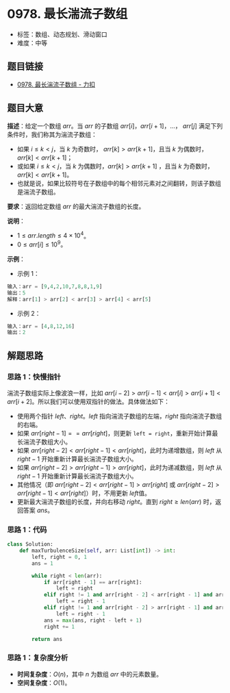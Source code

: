 # 0978. 最长湍流子数组

- 标签：数组、动态规划、滑动窗口
- 难度：中等

## 题目链接

- [0978. 最长湍流子数组 - 力扣](https://leetcode.cn/problems/longest-turbulent-subarray/)

## 题目大意

**描述**：给定一个数组 $arr$。当 $arr$ 的子数组 $arr[i]$，$arr[i + 1]$，$...$， $arr[j]$ 满足下列条件时，我们称其为湍流子数组：

- 如果 $i \le k < j$，当 $k$ 为奇数时， $arr[k] > arr[k + 1]$，且当 $k$ 为偶数时，$arr[k] < arr[k + 1]$；
- 或如果 $i \le k < j$，当 $k$ 为偶数时，$arr[k] > arr[k + 1]$ ，且当 $k$ 为奇数时，$arr[k] < arr[k + 1]$。
- 也就是说，如果比较符号在子数组中的每个相邻元素对之间翻转，则该子数组是湍流子数组。

**要求**：返回给定数组 $arr$ 的最大湍流子数组的长度。

**说明**：

- $1 \le arr.length \le 4 \times 10^4$。
- $0 \le arr[i] \le 10^9$。

**示例**：

- 示例 1：

```python
输入：arr = [9,4,2,10,7,8,8,1,9]
输出：5
解释：arr[1] > arr[2] < arr[3] > arr[4] < arr[5]
```

- 示例 2：

```python
输入：arr = [4,8,12,16]
输出：2
```

## 解题思路

### 思路 1：快慢指针

湍流子数组实际上像波浪一样，比如 $arr[i - 2] > arr[i - 1] < arr[i] > arr[i + 1] < arr[i + 2]$。所以我们可以使用双指针的做法。具体做法如下：

- 使用两个指针 $left$、$right$。$left$ 指向湍流子数组的左端，$right$ 指向湍流子数组的右端。
- 如果 $arr[right - 1] == arr[right]$，则更新 `left = right`，重新开始计算最长湍流子数组大小。
- 如果 $arr[right - 2] < arr[right - 1] < arr[right]$，此时为递增数组，则 $left$ 从 $right - 1$ 开始重新计算最长湍流子数组大小。
- 如果 $arr[right - 2] > arr[right - 1] > arr[right]$，此时为递减数组，则 $left$ 从 $right - 1$ 开始重新计算最长湍流子数组大小。
- 其他情况（即 $arr[right - 2] < arr[right - 1] > arr[right]$ 或 $arr[right - 2] > arr[right - 1] < arr[right]$）时，不用更新 $left$值。
- 更新最大湍流子数组的长度，并向右移动 $right$。直到 $right \ge len(arr)$ 时，返回答案 $ans$。

### 思路 1：代码

```python
class Solution:
    def maxTurbulenceSize(self, arr: List[int]) -> int:
        left, right = 0, 1
        ans = 1

        while right < len(arr):
            if arr[right - 1] == arr[right]:
                left = right
            elif right != 1 and arr[right - 2] < arr[right - 1] and arr[right - 1] < arr[right]:
                left = right - 1
            elif right != 1 and arr[right - 2] > arr[right - 1] and arr[right - 1] > arr[right]:
                left = right - 1
            ans = max(ans, right - left + 1)
            right += 1

        return ans
```

### 思路 1：复杂度分析

- **时间复杂度**：$O(n)$，其中 $n$ 为数组 $arr$ 中的元素数量。
- **空间复杂度**：$O(1)$。

